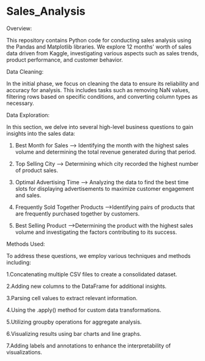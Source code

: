 # Sales_Analysis

Overview:

This repository contains Python code for conducting sales analysis using the Pandas and Matplotlib libraries. We explore 12 months' worth of sales data driven from Kaggle, investigating various aspects such as sales trends, product performance, and customer behavior.

Data Cleaning:

In the initial phase, we focus on cleaning the data to ensure its reliability and accuracy for analysis. This includes tasks such as removing NaN values, filtering rows based on specific conditions, and converting column types as necessary.

Data Exploration:

In this section, we delve into several high-level business questions to gain insights into the sales data:

1. Best Month for Sales --> Identifying the month with the highest sales volume and determining the total revenue generated during that period.

2. Top Selling City --> Determining which city recorded the highest number of product sales.

3. Optimal Advertising Time --> Analyzing the data to find the best time slots for displaying advertisements to maximize customer engagement and sales.

4. Frequently Sold Together Products -->Identifying pairs of products that are frequently purchased together by customers.

5. Best Selling Product -->Determining the product with the highest sales volume and investigating the factors contributing to its success.


Methods Used:

To address these questions, we employ various techniques and methods including:

1.Concatenating multiple CSV files to create a consolidated dataset.

2.Adding new columns to the DataFrame for additional insights.

3.Parsing cell values to extract relevant information.

4.Using the .apply() method for custom data transformations.

5.Utilizing groupby operations for aggregate analysis.

6.Visualizing results using bar charts and line graphs.

7.Adding labels and annotations to enhance the interpretability of visualizations.
